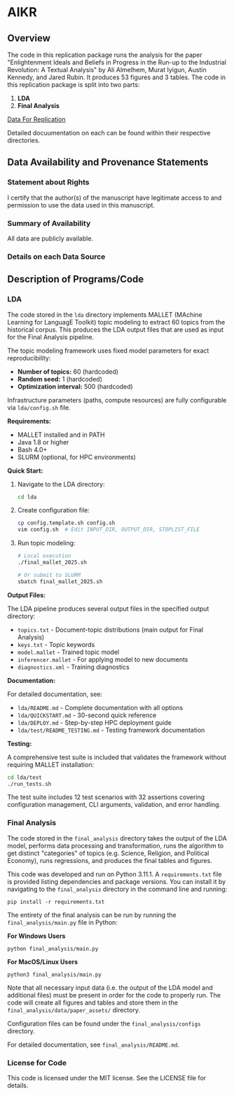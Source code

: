 # AIKR
## Overview
The code in this replication package runs the analysis for the paper "Enlightenment Ideals and Beliefs in Progress in the Run-up to the Industrial Revolution: A Textual Analysis" by Ali Almelhem, Murat Iyigun, Austin Kennedy, and Jared Rubin. It produces 53 figures and 3 tables. The code in this replication package is split into two parts:

1. **LDA**
2. **Final Analysis**

[Data For Replication](https://www.dropbox.com/scl/fo/2qg8lv11j41ytjp2ru3k7/AHfF5xuQUVdtFNYKjcwMBa0?rlkey=py6mt8kztk72g8ity4hqlpbqc&st=9d8zn45r&dl=0)

Detailed docuumentation on each can be found within their respective directories.

## Data Availability and Provenance Statements

### Statement about Rights

I certify that the author(s) of the manuscript have legitimate access to and permission to use the data used in this manuscript.

### Summary of Availability

All data are publicly available.

### Details on each Data Source


## Description of Programs/Code

### LDA

The code stored in the `lda` directory implements MALLET (MAchine Learning for LanguagE Toolkit) topic modeling to extract 60 topics from the historical corpus. This produces the LDA output files that are used as input for the Final Analysis pipeline.

The topic modeling framework uses fixed model parameters for exact reproducibility:
- **Number of topics:** 60 (hardcoded)
- **Random seed:** 1 (hardcoded)
- **Optimization interval:** 500 (hardcoded)

Infrastructure parameters (paths, compute resources) are fully configurable via `lda/config.sh` file.

**Requirements:**
- MALLET installed and in PATH
- Java 1.8 or higher
- Bash 4.0+
- SLURM (optional, for HPC environments)

**Quick Start:**

1. Navigate to the LDA directory:
   ```bash
   cd lda
   ```

2. Create configuration file:
   ```bash
   cp config.template.sh config.sh
   vim config.sh  # Edit INPUT_DIR, OUTPUT_DIR, STOPLIST_FILE
   ```

3. Run topic modeling:
   ```bash
   # Local execution
   ./final_mallet_2025.sh

   # Or submit to SLURM
   sbatch final_mallet_2025.sh
   ```

**Output Files:**

The LDA pipeline produces several output files in the specified output directory:
- `topics.txt` - Document-topic distributions (main output for Final Analysis)
- `keys.txt` - Topic keywords
- `model.mallet` - Trained topic model
- `inferencer.mallet` - For applying model to new documents
- `diagnostics.xml` - Training diagnostics

**Documentation:**

For detailed documentation, see:
- `lda/README.md` - Complete documentation with all options
- `lda/QUICKSTART.md` - 30-second quick reference
- `lda/DEPLOY.md` - Step-by-step HPC deployment guide
- `lda/test/README_TESTING.md` - Testing framework documentation

**Testing:**

A comprehensive test suite is included that validates the framework without requiring MALLET installation:
```bash
cd lda/test
./run_tests.sh
```

The test suite includes 12 test scenarios with 32 assertions covering configuration management, CLI arguments, validation, and error handling.

### Final Analysis

The code stored in the `final_analysis` directory takes the output of the LDA model, performs data processing and transformation, runs the algorithm to get distinct "categories" of topics (e.g. Science, Religion, and Political Economy), runs regressions, and produces the final tables and figures.

This code was developed and run on Python 3.11.1. A `requirements.txt` file is provided listing dependencies and package versions. You can install it by navigating to the `final_analysis` directory in the command line and running:

```
pip install -r requirements.txt
```

The entirety of the final analysis can be run by running the `final_analysis/main.py` file in Python:

**For Windows Users**
```
python final_analysis/main.py
```

**For MacOS/Linux Users**
```
python3 final_analysis/main.py
```

Note that all necessary input data (i.e. the output of the LDA model and additional files) must be present in order for the code to properly run. The code will create all figures and tables and store them in the `final_analysis/data/paper_assets/` directory.

Configuration files can be found under the `final_analysis/configs` directory.

For detailed documentation, see `final_analysis/README.md`.

### License for Code

This code is licensed under the MIT license. See the LICENSE file for details.
